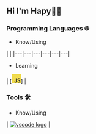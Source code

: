 ## Hi I'm Hapy👋🏻

### Programming Languages 🌐

- Know/Using

| |
|---|---|---|---|---|---|

- Learning

| [<img src="https://raw.githubusercontent.com/github/explore/80688e429a7d4ef2fca1e82350fe8e3517d3494d/topics/javascript/javascript.png" alt="js logo" width="24">] |

### Tools 🛠️

- Know/Using

| [<img src="https://raw.githubusercontent.com/Delta456/Delta456/master/img/vscode.png" alt="vscode logo" width="24">](https://code.visualstudio.com/) |

<!--
**hapy0/hapy0** is a ✨ _special_ ✨ repository because its `README.md` (this file) appears on your GitHub profile.
